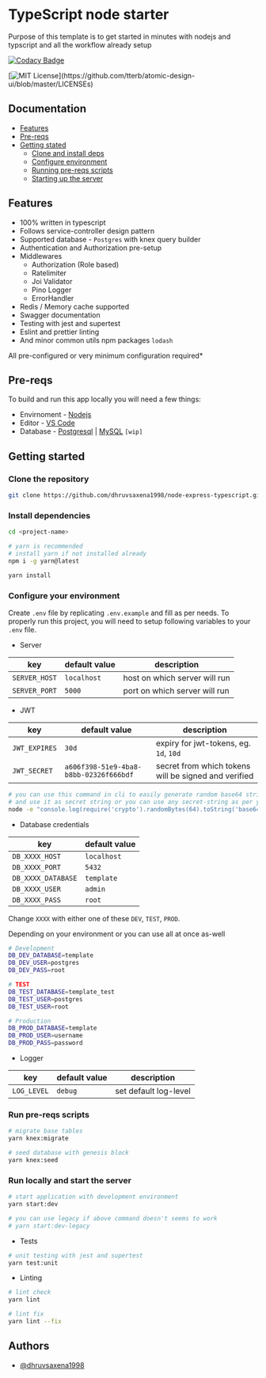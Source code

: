 # TypeScript node starter

Purpose of this template is to get started in minutes with nodejs and typscript and all the workflow already setup

[![Codacy Badge](https://app.codacy.com/project/badge/Grade/79c6664b36394790a5317e9b1ec12a17)](https://www.codacy.com/gh/dhruvsaxena1998/node-express-typescript/dashboard?utm_source=github.com&utm_medium=referral&utm_content=dhruvsaxena1998/node-express-typescript&utm_campaign=Badge_Grade)

[![MIT License](https://img.shields.io/apm/l/atomic-design-ui.svg?)](https://github.com/tterb/atomic-design-ui/blob/master/LICENSEs)

## Documentation

- [Features](https://github.com/dhruvsaxena1998/node-typescript-starter#features)
- [Pre-reqs](https://github.com/dhruvsaxena1998/node-typescript-starter#pre-reqs)
- [Getting stated](https://github.com/dhruvsaxena1998/node-typescript-starter#getting-started)
  - [Clone and install deps](https://github.com/dhruvsaxena1998/node-typescript-starter#clone-the-repository)
  - [Configure environment](https://github.com/dhruvsaxena1998/node-typescript-starter#configure-your-environment)
  - [Running pre-reqs scripts](https://github.com/dhruvsaxena1998/node-typescript-starter#configure-your-environment)
  - [Starting up the server](https://github.com/dhruvsaxena1998/node-typescript-starter#configure-your-environment)

## Features

- 100% written in typescript
- Follows service-controller design pattern
- Supported database - `Postgres` with knex query builder
- Authentication and Authorization pre-setup
- Middlewares
  - Authorization (Role based)
  - Ratelimiter
  - Joi Validator
  - Pino Logger
  - ErrorHandler
- Redis / Memory cache supported
- Swagger documentation
- Testing with jest and supertest
- Eslint and prettier linting
- And minor common utils npm packages `lodash`

All pre-configured or very minimum configuration required\*

## Pre-reqs

To build and run this app locally you will need a few things:

- Envirnoment - [Nodejs](https://nodejs.org/en/download/)
- Editor - [VS Code](https://code.visualstudio.com/download)
- Database - [Postgresql](https://www.postgresql.org/download/) | [MySQL](https://www.mysql.com/downloads/) `[wip]`

## Getting started

### Clone the repository

```bash
git clone https://github.com/dhruvsaxena1998/node-express-typescript.git --branch <branch-name> <project-name>
```

### Install dependencies

```bash
cd <project-name>
```

```bash
# yarn is recommended
# install yarn if not installed already
npm i -g yarn@latest
```

```bash
yarn install
```

### Configure your environment

Create `.env` file by replicating `.env.example` and fill as per needs.
To properly run this project,
you will need to setup following variables to your `.env` file.

- Server

| key           | default value | description                   |
| ------------- | ------------- | ----------------------------- |
| `SERVER_HOST` | `localhost`   | host on which server will run |
| `SERVER_PORT` | `5000`        | port on which server will run |

- JWT

| key           | default value                          | description                                          |
| ------------- | -------------------------------------- | ---------------------------------------------------- |
| `JWT_EXPIRES` | `30d`                                  | expiry for jwt-tokens, eg. `1d`, `10d`               |
| `JWT_SECRET`  | `a606f398-51e9-4ba8-b8bb-02326f666bdf` | secret from which tokens will be signed and verified |

```bash
# you can use this command in cli to easily generate random base64 string
# and use it as secret string or you can use any secret-string as per your wish.
node -e "console.log(require('crypto').randomBytes(64).toString('base64'))"
```

- Database credentials

| key                | default value |
| ------------------ | ------------- |
| `DB_XXXX_HOST`     | `localhost`   |
| `DB_XXXX_PORT`     | `5432`        |
| `DB_XXXX_DATABASE` | `template`    |
| `DB_XXXX_USER`     | `admin`       |
| `DB_XXXX_PASS`     | `root`        |

Change `XXXX` with either one of these `DEV`, `TEST`, `PROD`.

Depending on your environment or you can use all at once as-well

```bash
# Development
DB_DEV_DATABASE=template
DB_DEV_USER=postgres
DB_DEV_PASS=root

# TEST
DB_TEST_DATABASE=template_test
DB_TEST_USER=postgres
DB_TEST_USER=root

# Production
DB_PROD_DATABASE=template
DB_PROD_USER=username
DB_PROD_PASS=password
```

- Logger

| key         | default value | description           |
| ----------- | ------------- | --------------------- |
| `LOG_LEVEL` | `debug`       | set default log-level |

### Run pre-reqs scripts

```bash
# migrate base tables
yarn knex:migrate

# seed database with genesis block
yarn knex:seed
```

### Run locally and start the server

```bash
# start application with development environment
yarn start:dev

# you can use legacy if above command doesn't seems to work
# yarn start:dev-legacy
```

- Tests

```bash
# unit testing with jest and supertest
yarn test:unit
```

- Linting

```bash
# lint check
yarn lint

# lint fix
yarn lint --fix
```

## Authors

- [@dhruvsaxena1998](https://www.github.com/dhruvsaxena1998)
